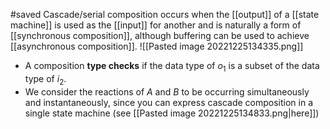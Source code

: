 #saved
Cascade/serial composition occurs when the [[output]] of a [[state machine]] is used as the [[input]] for another and is naturally a form of [[synchronous composition]], although buffering can be used to achieve [[asynchronous composition]].
![[Pasted image 20221225134335.png]]
* A composition **type checks** if the data type of $o_1$ is a subset of the data type of $i_2$.
* We consider the reactions of $A$ and $B$ to be occurring simultaneously and instantaneously, since you can express cascade composition in a single state machine (see [[Pasted image 20221225134833.png|here]])